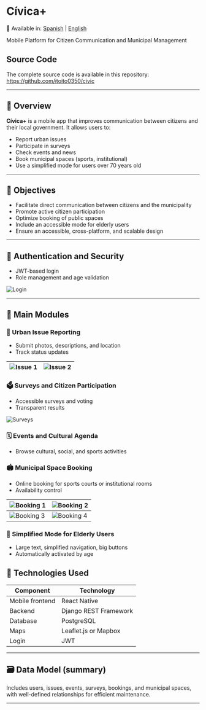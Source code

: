 # Cívica+

📘 Available in: [Spanish](README.md) | [English](README.en.md)

Mobile Platform for Citizen Communication and Municipal Management

## Source Code

The complete source code is available in this repository: https://github.com/itoito0350/civic

---

## 🧠 Overview

**Cívica+** is a mobile app that improves communication between citizens and their local government. It allows users to:

- Report urban issues
- Participate in surveys
- Check events and news
- Book municipal spaces (sports, institutional)
- Use a simplified mode for users over 70 years old

---

## 🎯 Objectives

- Facilitate direct communication between citizens and the municipality
- Promote active citizen participation
- Optimize booking of public spaces
- Include an accessible mode for elderly users
- Ensure an accessible, cross-platform, and scalable design

---

## 🔐 Authentication and Security

- JWT-based login
- Role management and age validation

![Login](assets/gif01.gif)

---

## 🔧 Main Modules

### 📸 Urban Issue Reporting
- Submit photos, descriptions, and location
- Track status updates

| ![Issue 1](assets/incidencia01.jpeg) | ![Issue 2](assets/incidencia02.jpeg) |
|-------------------------------------|-------------------------------------|


### 🗳️ Surveys and Citizen Participation
- Accessible surveys and voting
- Transparent results

![Surveys](assets/gif02.gif)

### 🗓️ Events and Cultural Agenda
- Browse cultural, social, and sports activities

### 🏟️ Municipal Space Booking
- Online booking for sports courts or institutional rooms
- Availability control

| ![Booking 1](assets/reserva01.jpeg) | ![Booking 2](assets/reserva02.jpeg) |
|------------------------------------|------------------------------------|
| ![Booking 3](assets/reserva03.jpeg) | ![Booking 4](assets/reserva04.jpeg) |


### 👴 Simplified Mode for Elderly Users
- Large text, simplified navigation, big buttons
- Automatically activated by age



## 🧱 Technologies Used

| Component        | Technology          |
|------------------|---------------------|
| Mobile frontend  | React Native        |
| Backend          | Django REST Framework|
| Database         | PostgreSQL          |
| Maps             | Leaflet.js or Mapbox|
| Login            | JWT                 |

---

## 🗃️ Data Model (summary)

Includes users, issues, events, surveys, bookings, and municipal spaces, with well-defined relationships for efficient maintenance.

---

